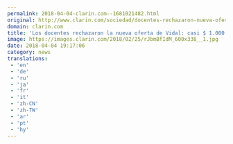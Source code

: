 ```yaml
---
permalink: 2018-04-04-clarin.com--1681021482.html
original: http://www.clarin.com/sociedad/docentes-rechazaron-nueva-oferta-vidal-1000-mensuales-material-didactico_0_H1bqRqzsM.html
domain: clarin.com
title: 'Los docentes rechazaron la nueva oferta de Vidal: casi $ 1.000 mensuales por "material didáctico"'
image: https://images.clarin.com/2018/02/25/rJbmBfIdM_600x338__1.jpg
date: 2018-04-04 19:17:06
category: news
translations: 
 - 'en'
 - 'de'
 - 'ru'
 - 'ja'
 - 'fr'
 - 'it'
 - 'zh-CN'
 - 'zh-TW'
 - 'ar'
 - 'pt'
 - 'hy'
---
```


